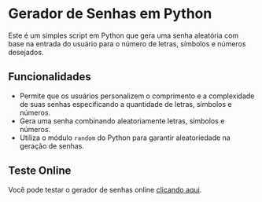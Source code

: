 # Gerador de Senhas em Python

Este é um simples script em Python que gera uma senha aleatória com base na entrada do usuário para o número de letras, símbolos e números desejados.

## Funcionalidades

- Permite que os usuários personalizem o comprimento e a complexidade de suas senhas especificando a quantidade de letras, símbolos e números.
- Gera uma senha combinando aleatoriamente letras, símbolos e números.
- Utiliza o módulo `random` do Python para garantir aleatoriedade na geração de senhas.

## Teste Online

Você pode testar o gerador de senhas online [clicando aqui](https://replit.com/@GilbertoSa/Passwordgenerator).
